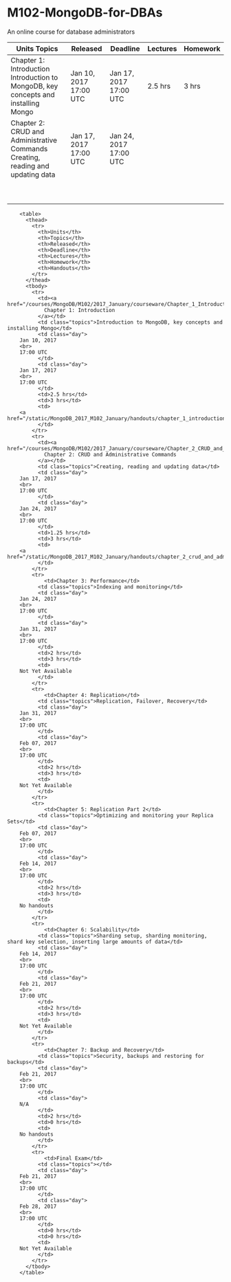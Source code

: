 # M102-MongoDB-for-DBAs
An online course for database administrators

| Units	Topics        | Released           | Deadline  | Lectures | Homework
| ------------- |------------- | ----- | --- | --- | 
| Chapter 1: Introduction	Introduction to MongoDB, key concepts and installing Mongo | Jan 10, 2017 17:00 UTC |	Jan 17, 2017 17:00 UTC | 2.5 hrs | 3 hrs  |
| Chapter 2: CRUD and Administrative Commands	Creating, reading and updating data | Jan 17, 2017 17:00 UTC | Jan 24, 2017 17:00 UTC |  |  |
|  |  |  |  |  |
|  |  |  |  |  |
|  |  |  |  |  |
|  |  |  |  |  |
|  |  |  |  |  |
|  |  |  |  |  |
|  |  |  |  |  |
|  |  |  |  |  |
|  |  |  |  |  |

        <table>
          <thead>
            <tr>
              <th>Units</th>
              <th>Topics</th>
              <th>Released</th>
              <th>Deadline</th>
              <th>Lectures</th>
              <th>Homework</th>
              <th>Handouts</th>
            </tr>
          </thead>
          <tbody>
            <tr>
              <td><a href="/courses/MongoDB/M102/2017_January/courseware/Chapter_1_Introduction/529e283ee2d42347509fb3bb">
                Chapter 1: Introduction
              </a></td>
              <td class="topics">Introduction to MongoDB, key concepts and installing Mongo</td>
              <td class="day">
		Jan 10, 2017
		<br>
		17:00 UTC
              </td>
              <td class="day">
		Jan 17, 2017
		<br>
		17:00 UTC
              </td>
              <td>2.5 hrs</td>
              <td>3 hrs</td>
              <td>
		<a href="/static/MongoDB_2017_M102_January/handouts/chapter_1_introduction.47521a37aca9.zip">Download</a>
              </td>
            </tr>
            <tr>
              <td><a href="/courses/MongoDB/M102/2017_January/courseware/Chapter_2_CRUD_and_Administrative_Commands/5543dbead8ca3978fb77dfd1">
                Chapter 2: CRUD and Administrative Commands
              </a></td>
              <td class="topics">Creating, reading and updating data</td>
              <td class="day">
		Jan 17, 2017
		<br>
		17:00 UTC
              </td>
              <td class="day">
		Jan 24, 2017
		<br>
		17:00 UTC
              </td>
              <td>1.25 hrs</td>
              <td>3 hrs</td>
              <td>
		<a href="/static/MongoDB_2017_M102_January/handouts/chapter_2_crud_and_administrative_commands.16eb0a58f095.zip">Download</a>
              </td>
            </tr>
            <tr>
                <td>Chapter 3: Performance</td>
              <td class="topics">Indexing and monitoring</td>
              <td class="day">
		Jan 24, 2017
		<br>
		17:00 UTC
              </td>
              <td class="day">
		Jan 31, 2017
		<br>
		17:00 UTC
              </td>
              <td>2 hrs</td>
              <td>3 hrs</td>
              <td>
		Not Yet Available
              </td>
            </tr>
            <tr>
                <td>Chapter 4: Replication</td>
              <td class="topics">Replication, Failover, Recovery</td>
              <td class="day">
		Jan 31, 2017
		<br>
		17:00 UTC
              </td>
              <td class="day">
		Feb 07, 2017
		<br>
		17:00 UTC
              </td>
              <td>2 hrs</td>
              <td>3 hrs</td>
              <td>
		Not Yet Available
              </td>
            </tr>
            <tr>
                <td>Chapter 5: Replication Part 2</td>
              <td class="topics">Optimizing and monitoring your Replica Sets</td>
              <td class="day">
		Feb 07, 2017
		<br>
		17:00 UTC
              </td>
              <td class="day">
		Feb 14, 2017
		<br>
		17:00 UTC
              </td>
              <td>2 hrs</td>
              <td>3 hrs</td>
              <td>
		No handouts
              </td>
            </tr>
            <tr>
                <td>Chapter 6: Scalability</td>
              <td class="topics">Sharding setup, sharding monitoring, shard key selection, inserting large amounts of data</td>
              <td class="day">
		Feb 14, 2017
		<br>
		17:00 UTC
              </td>
              <td class="day">
		Feb 21, 2017
		<br>
		17:00 UTC
              </td>
              <td>2 hrs</td>
              <td>3 hrs</td>
              <td>
		Not Yet Available
              </td>
            </tr>
            <tr>
                <td>Chapter 7: Backup and Recovery</td>
              <td class="topics">Security, backups and restoring for backups</td>
              <td class="day">
		Feb 21, 2017
		<br>
		17:00 UTC
              </td>
              <td class="day">
		N/A
              </td>
              <td>2 hrs</td>
              <td>0 hrs</td>
              <td>
		No handouts
              </td>
            </tr>
            <tr>
                <td>Final Exam</td>
              <td class="topics"></td>
              <td class="day">
		Feb 21, 2017
		<br>
		17:00 UTC
              </td>
              <td class="day">
		Feb 28, 2017
		<br>
		17:00 UTC
              </td>
              <td>0 hrs</td>
              <td>0 hrs</td>
              <td>
		Not Yet Available
              </td>
            </tr>
          </tbody>
        </table>

